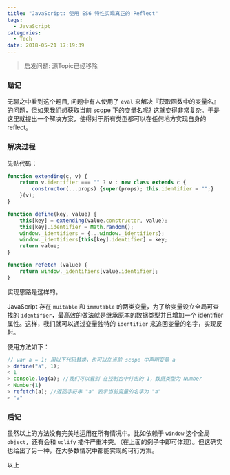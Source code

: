 ```yaml
---
title: "JavaScript: 使用 ES6 特性实现真正的 Reflect"
tags:
  - JavaScript
categories:
  - Tech
date: 2018-05-21 17:19:39
---
```


> 启发问题: 源Topic已经移除

### 题记

无聊之中看到这个题目, 问题中有人使用了 `eval` 来解决『获取函数中的变量名』的问题，但如果我们想获取当前 scope 下的变量名呢? 这就变得非常复杂。于是这里就提出一个解决方案，使得对于所有类型都可以在任何地方实现自身的 reflect。

### 解决过程

先贴代码：

```javascript
function extending(c, v) {
	return v.identifier === "" ? v : new class extends c {
		constructor(...props) {super(props); this.identifier = "";}
    }(v);
}

function define(key, value) {
	this[key] = extending(value.constructor, value);
	this[key].identifier = Math.random();
	window._identifiers = {...window._identifiers};
	window._identifiers[this[key].identifier] = key;
	return value;
}

function refetch (value) {
	return window._identifiers[value.identifier];
}
```

实现思路是这样的。

JavaScript 存在 `muitable` 和 `immutable` 的两类变量，为了给变量设立全局可查找的 `identifier`，最高效的做法就是继承原本的数据类型并且增加一个 identifier 属性。这样，我们就可以通过变量独特的 `identifier` 来追回变量的名字，实现反射。

使用方法如下：

```javascript
// var a = 1; 用以下代码替换，也可以在当前 scope 中声明变量 a
> define("a", 1);
< 1
> console.log(a); //我们可以看到 在控制台中打出的 1，数据类型为 Number
< Number{1}
> refetch(a); //返回字符串 "a" 表示当前变量的名字为 "a"
< "a"
```

### 后记

虽然以上的方法没有完美地运用在所有情况中。比如依赖于 `window` 这个全局 `object`，还有会和 `uglify` 插件严重冲突。（在上面的例子中即可体现）。但这确实也给出了另一种，在大多数情况中都能实现的可行方案。

以上
